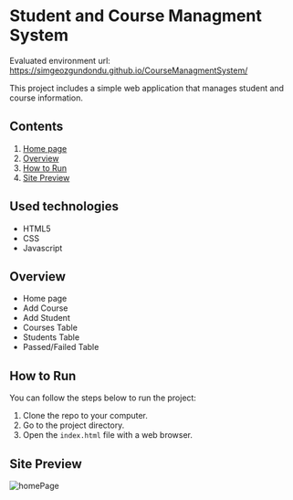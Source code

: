 # Student and Course Managment System


Evaluated environment url: https://simgeozgundondu.github.io/CourseManagmentSystem/

This project includes a simple web application that manages student and course information.

## Contents
1. [Home page](#used-technologies)
2. [Overview](#overview)
3. [How to Run](#how-to-run)
5. [Site Preview](#site-preview)


## Used technologies
- HTML5
- CSS
- Javascript

## Overview
- Home page
- Add Course
- Add Student
- Courses Table
- Students Table
- Passed/Failed Table
## How to Run

You can follow the steps below to run the project:

1. Clone the repo to your computer.
2. Go to the project directory.
3. Open the `index.html` file with a web browser.

## Site Preview
![homePage](https://github.com/simgeozgundondu/CourseManagmentSystem/assets/118876817/62058a18-7a76-4373-813e-a50369271636)

